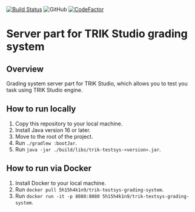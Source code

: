 <a href="https://github.com/Pupsen-Vupsen/trik-testsys-grading-system/actions"><img alt="Build Status" src="https://github.com/Pupsen-Vupsen/trik-testsys-grading-system/actions/workflows/build.yml/badge.svg"></a>
![GitHub](https://img.shields.io/github/license/Pupsen-Vupsen/trik-testsys-grading-system?color=blue&logo=apache)
[![CodeFactor](https://www.codefactor.io/repository/github/pupsen-vupsen/trik-testsys-grading-system/badge)](https://www.codefactor.io/repository/github/pupsen-vupsen/trik-testsys-grading-system)

# Server part for TRIK Studio grading system

## Overview 

Grading system server part for TRIK Studio, which allows you to test you task using TRIK Studio engine.

## How to run locally

1. Copy this repository to your local machine.
2. Install Java version 16 or later.
3. Move to the root of the project.
4. Run `./gradlew :bootJar`.
5. Run `java -jar ./build/libs/trik-testsys-<version>.jar`.

## How to run via Docker

1. Install Docker to your local machine.
2. Run `docker pull 5h15h4k1n9/trik-testsys-grading-system`.
3. Run `docker run -it -p 8080:8080 5h15h4k1n9/trik-testsys-grading-system`.
